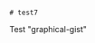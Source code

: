                                                                                                                                                                                                                                                                                                                                                                                                                                                                                                         # test7
Test "graphical-gist"